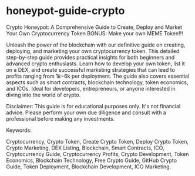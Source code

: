 # honeypot-guide-crypto
Crypto Honeypot: A Comprehensive Guide to Create, Deploy and Market Your Own Cryptocurrency Token
BONUS: Make your own MEME Token!!!

Unleash the power of the blockchain with our definitive guide on creating, deploying, and marketing your own cryptocurrency token. This detailed step-by-step guide provides practical insights for both beginners and advanced crypto enthusiasts. Learn how to develop your own token, list it on a DEX, and create successful marketing strategies that can lead to profits ranging from $1k-$6k per deployment. The guide also covers essential aspects such as smart contracts, blockchain technology, token economics, and ICOs. Ideal for developers, entrepreneurs, or anyone interested in diving into the world of crypto.

Disclaimer: This guide is for educational purposes only. It's not financial advice. Please perform your own due diligence and consult with a professional before making any investments.

Keywords:

Cryptocurrency, Crypto Token, Create Crypto Token, Deploy Crypto Token, Crypto Marketing, DEX Listing, Blockchain, Smart Contracts, ICO, Cryptocurrency Guide, Cryptocurrency Profits, Crypto Development, Token Economics, Blockchain Technology, Free Crypto Guide, GitHub Crypto Guide, Token Deployment, Blockchain Development, ICO Marketing.

